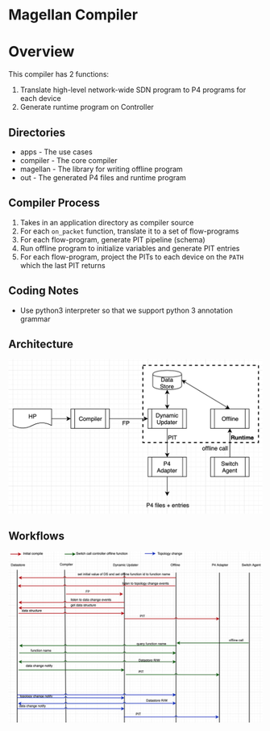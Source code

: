 # Magellan Compiler

# Overview
This compiler has 2 functions:
1. Translate high-level network-wide SDN program to P4 programs for each device
2. Generate runtime program on Controller

## Directories
* apps - The use cases 
* compiler - The core compiler
* magellan - The library for writing offline program
* out - The generated P4 files and runtime program

## Compiler Process
1. Takes in an application directory as compiler source
2. For each `on_packet` function, translate it to a set of flow-programs
3. For each flow-program, generate PIT pipeline (schema)
4. Run offline program to initialize variables and generate PIT entries
5. For each flow-program, project the PITs to each device on the `PATH` which the last PIT returns

## Coding Notes
* Use python3 interpreter so that we support python 3 annotation grammar

## Architecture
![Image text](https://raw.githubusercontent.com/guodong/magellan-pcl/master/docs/arch.png)

## Workflows
![Image text](https://raw.githubusercontent.com/guodong/magellan-pcl/master/docs/workflow.png)